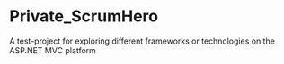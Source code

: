 # Private_ScrumHero
A test-project for exploring different frameworks or technologies on the ASP.NET MVC platform
